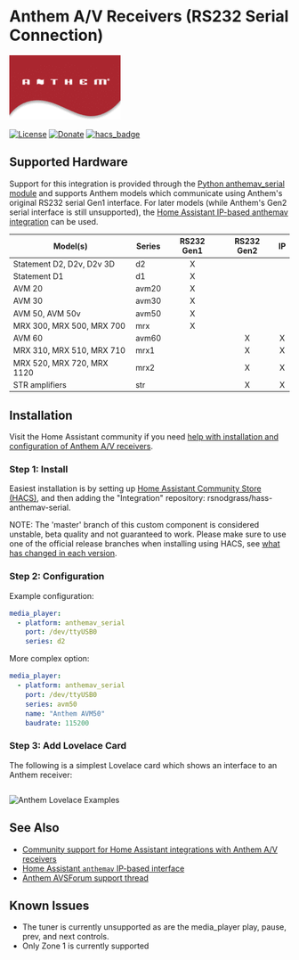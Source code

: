 # Anthem A/V Receivers (RS232 Serial Connection)

![Anthem Logo](https://github.com/rsnodgrass/hass-anthemav-serial/blob/master/anthemav.png?raw=true)

[![License](https://img.shields.io/badge/License-Apache%202.0-blue.svg)](https://opensource.org/licenses/Apache-2.0)
[![Donate](https://img.shields.io/badge/Donate-PayPal-green.svg)](https://www.paypal.com/cgi-bin/webscr?cmd=_donations&business=WREP29UDAMB6G)
[![hacs_badge](https://img.shields.io/badge/HACS-Default-orange.svg)](https://github.com/custom-components/hacs)

## Supported Hardware

Support for this integration is provided through the [Python anthemav_serial module](https://github.com/rsnodgrass/python-anthemav-serial) and supports Anthem models which communicate using Anthem's original RS232 serial Gen1 interface. For later models (while Anthem's Gen2 serial interface is still unsupported), the [Home Assistant IP-based anthemav integration](https://www.home-assistant.io/integrations/anthemav/) can be used.

|  Model(s)                        | Series | RS232 Gen1 | RS232 Gen2 | IP |
|  ------------------------------- | ------ |:----------:|:----------:|:--:|
|  Statement D2, D2v, D2v 3D       | d2     | X |   |   |
|  Statement D1                    | d1     | X |   |   |
|  AVM 20                          | avm20  | X |   |   |
|  AVM 30                          | avm30  | X |   |   |
|  AVM 50, AVM 50v                 | avm50  | X |   |   |
|  MRX 300, MRX 500, MRX 700       | mrx    | X |   |   |
|  AVM 60                          | avm60  |   | X | X | 
|  MRX 310, MRX 510, MRX 710       | mrx1   |   | X | X |
|  MRX 520, MRX 720, MRX 1120      | mrx2   |   | X | X |
|  STR amplifiers                  | str    |   | X | X |


## Installation

Visit the Home Assistant community if you need [help with installation and configuration of Anthem A/V receivers](https://community.home-assistant.io/t/anthem-line-of-receivers-and-pre-pros/1605/4).

### Step 1: Install

Easiest installation is by setting up [Home Assistant Community Store (HACS)](https://github.com/custom-components/hacs), and then adding the "Integration" repository: rsnodgrass/hass-anthemav-serial.

NOTE: The 'master' branch of this custom component is considered unstable, beta quality and not guaranteed to work. Please make sure to use one of the official release branches when installing using HACS, see [what has changed in each version](https://github.com/rsnodgrass/hass-anthemav-serial/releases).

### Step 2: Configuration

Example configuration:

```yaml
media_player:
  - platform: anthemav_serial
    port: /dev/ttyUSB0
    series: d2
```

More complex option:

```yaml
media_player:
  - platform: anthemav_serial
    port: /dev/ttyUSB0
    series: avm50
    name: "Anthem AVM50"
    baudrate: 115200
```

### Step 3: Add Lovelace Card

The following is a simplest Lovelace card which shows an interface to an Anthem receiver:

```yaml
```

![Anthem Lovelace Examples](https://github.com/rsnodgrass/hass-anthemav-serial/blob/master/lovelace/mediaplayer.png?raw=true)

## See Also

* [Community support for Home Assistant integrations with Anthem A/V receivers](https://community.home-assistant.io/t/anthem-line-of-receivers-and-pre-pros/1605/4)
* [Home Assistant `anthemav` IP-based interface](https://www.home-assistant.io/integrations/anthemav/)
* [Anthem AVSForum support thread]()

## Known Issues

* The tuner is currently unsupported as are the media_player play, pause, prev, and next controls.
* Only Zone 1 is currently supported

